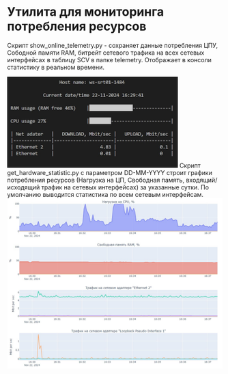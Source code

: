 # Утилита для мониторинга потребления ресурсов 

Скрипт show_online_telemetry.py - сохраняет данные потребления ЦПУ, Сободной памяти RAM, битрейт сетевого трафика на всех сетевых интерфейсах в таблицу SCV в папке telemetry. Отображает в консоли статистику в реальном времени.

<img src="/info/img1.jpg" alt="img1" style="width:400px;"/>
Скрипт get_hardware_statistic.py с параметром DD-MM-YYYY строит графики потребления ресурсов (Нагрузка на ЦП, Свободная память, входящий/исходящий трафик на сетевых интерфейсах) за указанные сутки. По умолчанию выводится статистика по всем сетевым интерфейсам.

<img src="/info/img2.jpg" alt="img2" style="width:800px;"/>